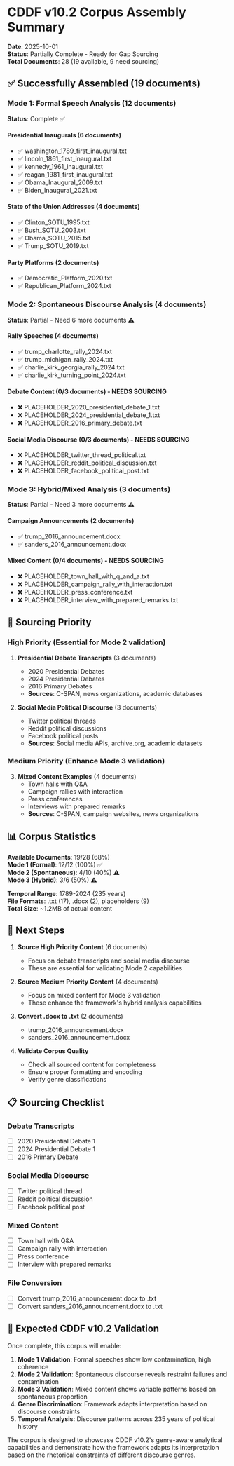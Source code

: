 # CDDF v10.2 Corpus Assembly Summary

**Date**: 2025-10-01  
**Status**: Partially Complete - Ready for Gap Sourcing  
**Total Documents**: 28 (19 available, 9 need sourcing)

## ✅ Successfully Assembled (19 documents)

### Mode 1: Formal Speech Analysis (12 documents)
**Status**: Complete ✅

#### Presidential Inaugurals (6 documents)
- ✅ washington_1789_first_inaugural.txt
- ✅ lincoln_1861_first_inaugural.txt  
- ✅ kennedy_1961_inaugural.txt
- ✅ reagan_1981_first_inaugural.txt
- ✅ Obama_Inaugural_2009.txt
- ✅ Biden_Inaugural_2021.txt

#### State of the Union Addresses (4 documents)
- ✅ Clinton_SOTU_1995.txt
- ✅ Bush_SOTU_2003.txt
- ✅ Obama_SOTU_2015.txt
- ✅ Trump_SOTU_2019.txt

#### Party Platforms (2 documents)
- ✅ Democratic_Platform_2020.txt
- ✅ Republican_Platform_2024.txt

### Mode 2: Spontaneous Discourse Analysis (4 documents)
**Status**: Partial - Need 6 more documents ⚠️

#### Rally Speeches (4 documents)
- ✅ trump_charlotte_rally_2024.txt
- ✅ trump_michigan_rally_2024.txt
- ✅ charlie_kirk_georgia_rally_2024.txt
- ✅ charlie_kirk_turning_point_2024.txt

#### Debate Content (0/3 documents) - **NEEDS SOURCING**
- ❌ PLACEHOLDER_2020_presidential_debate_1.txt
- ❌ PLACEHOLDER_2024_presidential_debate_1.txt
- ❌ PLACEHOLDER_2016_primary_debate.txt

#### Social Media Discourse (0/3 documents) - **NEEDS SOURCING**
- ❌ PLACEHOLDER_twitter_thread_political.txt
- ❌ PLACEHOLDER_reddit_political_discussion.txt
- ❌ PLACEHOLDER_facebook_political_post.txt

### Mode 3: Hybrid/Mixed Analysis (3 documents)
**Status**: Partial - Need 3 more documents ⚠️

#### Campaign Announcements (2 documents)
- ✅ trump_2016_announcement.docx
- ✅ sanders_2016_announcement.docx

#### Mixed Content (0/4 documents) - **NEEDS SOURCING**
- ❌ PLACEHOLDER_town_hall_with_q_and_a.txt
- ❌ PLACEHOLDER_campaign_rally_with_interaction.txt
- ❌ PLACEHOLDER_press_conference.txt
- ❌ PLACEHOLDER_interview_with_prepared_remarks.txt

## 🎯 Sourcing Priority

### High Priority (Essential for Mode 2 validation)
1. **Presidential Debate Transcripts** (3 documents)
   - 2020 Presidential Debates
   - 2024 Presidential Debates  
   - 2016 Primary Debates
   - **Sources**: C-SPAN, news organizations, academic databases

2. **Social Media Political Discourse** (3 documents)
   - Twitter political threads
   - Reddit political discussions
   - Facebook political posts
   - **Sources**: Social media APIs, archive.org, academic datasets

### Medium Priority (Enhance Mode 3 validation)
3. **Mixed Content Examples** (4 documents)
   - Town halls with Q&A
   - Campaign rallies with interaction
   - Press conferences
   - Interviews with prepared remarks
   - **Sources**: C-SPAN, campaign websites, news organizations

## 📊 Corpus Statistics

**Available Documents**: 19/28 (68%)  
**Mode 1 (Formal)**: 12/12 (100%) ✅  
**Mode 2 (Spontaneous)**: 4/10 (40%) ⚠️  
**Mode 3 (Hybrid)**: 3/6 (50%) ⚠️  

**Temporal Range**: 1789-2024 (235 years)  
**File Formats**: .txt (17), .docx (2), placeholders (9)  
**Total Size**: ~1.2MB of actual content

## 🚀 Next Steps

1. **Source High Priority Content** (6 documents)
   - Focus on debate transcripts and social media discourse
   - These are essential for validating Mode 2 capabilities

2. **Source Medium Priority Content** (4 documents)  
   - Focus on mixed content for Mode 3 validation
   - These enhance the framework's hybrid analysis capabilities

3. **Convert .docx to .txt** (2 documents)
   - trump_2016_announcement.docx
   - sanders_2016_announcement.docx

4. **Validate Corpus Quality**
   - Check all sourced content for completeness
   - Ensure proper formatting and encoding
   - Verify genre classifications

## 📋 Sourcing Checklist

### Debate Transcripts
- [ ] 2020 Presidential Debate 1
- [ ] 2024 Presidential Debate 1  
- [ ] 2016 Primary Debate

### Social Media Discourse
- [ ] Twitter political thread
- [ ] Reddit political discussion
- [ ] Facebook political post

### Mixed Content
- [ ] Town hall with Q&A
- [ ] Campaign rally with interaction
- [ ] Press conference
- [ ] Interview with prepared remarks

### File Conversion
- [ ] Convert trump_2016_announcement.docx to .txt
- [ ] Convert sanders_2016_announcement.docx to .txt

## 🎯 Expected CDDF v10.2 Validation

Once complete, this corpus will enable:

1. **Mode 1 Validation**: Formal speeches show low contamination, high coherence
2. **Mode 2 Validation**: Spontaneous discourse reveals restraint failures and contamination  
3. **Mode 3 Validation**: Mixed content shows variable patterns based on spontaneous proportion
4. **Genre Discrimination**: Framework adapts interpretation based on discourse constraints
5. **Temporal Analysis**: Discourse patterns across 235 years of political history

The corpus is designed to showcase CDDF v10.2's genre-aware analytical capabilities and demonstrate how the framework adapts its interpretation based on the rhetorical constraints of different discourse genres.
